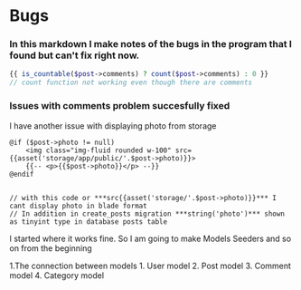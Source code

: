 # Bugs
### In this markdown I make notes of the bugs in the program that I found but can't fix right now.

```php
{{ is_countable($post->comments) ? count($post->comments) : 0 }} 
// count function not working even though there are comments
```
### Issues with comments problem succesfully fixed

<p>I have another issue with displaying photo from storage</p>


```blade
@if ($post->photo != null)
    <img class="img-fluid rounded w-100" src={{asset('storage/app/public/'.$post->photo)}}>
    {{-- <p>{{$post->photo}}</p> --}}
@endif


// with this code or ***src{{asset('storage/'.$post->photo)}}*** I cant display photo in blade format
// In addition in create_posts migration ***string('photo')*** shown as tinyint type in database posts table
```


<p>
    I started where it works fine. So I am going to make Models Seeders and so on from the beginning
</p>
1.The connection between models
    1. User model
    2. Post model
    3. Comment model
    4. Category model